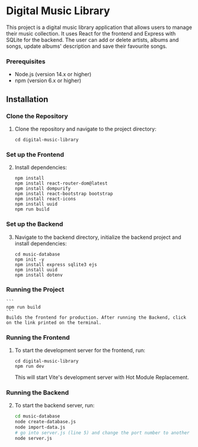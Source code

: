 # Digital Music Library
This project is a digital music library application that allows users to manage their music collection. It uses React for the frontend and Express with SQLite for the backend.
The user can add or delete artists, albums and songs, update albums' description and save their favourite songs.

### Prerequisites
- Node.js (version 14.x or higher)
- npm (version 6.x or higher)

## Installation

### Clone the Repository
1. Clone the repository and navigate to the project directory:
    ```
    cd digital-music-library
    ```

### Set up the Frontend
2. Install dependencies:
    ```
    npm install
    npm install react-router-dom@latest
    npm install dompurify
    npm install react-bootstrap bootstrap
    npm install react-icons
    npm install uuid
    npm run build
    ```

### Set up the Backend
3. Navigate to the backend directory, initialize the backend project and install dependencies:
    ```
    cd music-database
    npm init -y
    npm install express sqlite3 ejs
    npm install uuid
    npm install dotenv
    ```

### Running the Project
    ```
    npm run build
    ```
    Builds the frontend for production. After running the Backend, click on the link printed on the terminal.


### Running the Frontend
1. To start the development server for the frontend, run:
    ```
    cd digital-music-library
    npm run dev
    ```
   This will start Vite's development server with Hot Module Replacement.

### Running the Backend
2. To start the backend server, run:
    ```bash
    cd music-database
    node create-database.js
    node import-data.js
    # go into server.js (line 5) and change the port number to another unused port, other than 3000 and 3001
    node server.js
    ```
